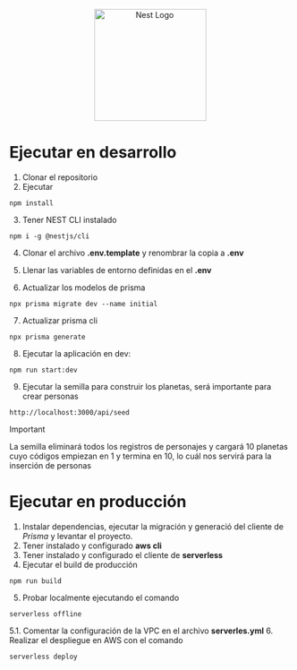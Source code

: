 <p align="center">
  <a href="http://nestjs.com/" target="blank"><img src="https://nestjs.com/img/logo-small.svg" width="200" alt="Nest Logo" /></a>
</p>

# Ejecutar en desarrollo

1. Clonar el repositorio
2. Ejecutar
```
npm install
```
3. Tener NEST CLI instalado
```
npm i -g @nestjs/cli
```
4. Clonar el archivo __.env.template__ y renombrar la copia a __.env__

5. Llenar las variables de entorno definidas en el __.env__

6. Actualizar los modelos de prisma
```
npx prisma migrate dev --name initial
```

7. Actualizar prisma cli
```
npx prisma generate
```

8. Ejecutar la aplicación en dev:
```
npm run start:dev
```

9. Ejecutar la semilla para construir los planetas, será importante para crear personas
```
http://localhost:3000/api/seed
```

> [!IMPORTANT]
> La semilla eliminará todos los registros de personajes y cargará 10 planetas cuyo códigos empiezan en 1 y termina en 10, lo cuál nos servirá para la inserción de personas

# Ejecutar en producción
1. Instalar dependencias, ejecutar la migración y generació del cliente de *Prisma* y levantar el proyecto.
2. Tener instalado y configurado __aws cli__
3. Tener instalado y configurado el cliente de __serverless__
4. Ejecutar el build de producción
```
npm run build
```
5. Probar localmente ejecutando el comando
```
serverless offline
```
5.1. Comentar la configuración de la VPC en el archivo __serverles.yml__
6. Realizar el despliegue en AWS con el comando
```
serverless deploy
```